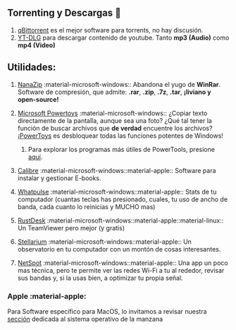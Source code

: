 ## Torrenting y Descargas 🧲
1. [qBittorrent](https://www.qbittorrent.org/download) es el mejor software para torrents, no hay discusión.
2. [YT-DLG](https://oleksis.github.io/youtube-dl-gui/) para descargar contenido de youtube. Tanto **mp3 (Audio)** como **mp4 (Video)**


## Utilidades:

1. [NanaZip](https://www.microsoft.com/store/productId/9N8G7TSCL18R) :material-microsoft-windows:: Abandona el yugo de **WinRar**. Software de compresión, que admite: **.rar**, **.zip**, **.7z**, **.tar**, **¡liviano y open-source!**

2. [Microsoft  Powertoys](https://apps.microsoft.com/store/detail/XP89DCGQ3K6VLD) :material-microsoft-windows:: ¿Copiar texto directamente de la pantalla, aunque sea una foto? ¿Qué tal tener la función de buscar archivos que **de verdad** encuentre los archivos? ¡[PowerToys](https://www.youtube.com/watch?v=0U9SnmgLClo) es desbloquear todas las funciones potentes de Windows! 
    1. Para explorar los programas más útiles de PowerTools, presione [aquí](PowerTools.md).

3. [Calibre](https://calibre-ebook.com/download) :material-microsoft-windows::material-apple:: Software para instalar y gestionar E-books. 

4. [Whatpulse](https://whatpulse.org) :material-microsoft-windows::material-apple:: Stats de tu computador (cuantas teclas has presionado, cuales, tu uso de ancho de banda, cada cuanto lo reinicias y MUCHO mas)

5. [RustDesk](https://rustdesk.com/) :material-microsoft-windows::material-apple::material-linux:: Un TeamViewer pero mejor (y gratis)

6. [Stellarium](https://stellarium.org) :material-microsoft-windows::material-apple:: Un observatorio en tu computador con un montón de cosas interesantes.

7. [NetSpot](https://www.netspotapp.com) :material-microsoft-windows::material-apple:: Una app un poco mas técnica, pero te permite ver las redes Wi-Fi a tu al rededor, revisar sus bandas y, si la usas bien, a optimizar tu propia señal.

### Apple :material-apple:

Para Software específico para MacOS, lo invitamos a revisar nuestra [sección](Apple.md) dedicada al sistema operativo de la manzana


